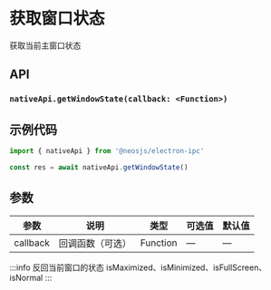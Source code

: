 # 获取窗口状态 <BadgeTip text="异步" type="green"></BadgeTip>

获取当前主窗口状态

## API
### `nativeApi.getWindowState(callback: <Function>)`

### 

## 示例代码
```js
import { nativeApi } from '@neosjs/electron-ipc'

const res = await nativeApi.getWindowState()
```

## 参数

| 参数 | 说明    | 类型   | 可选值 | 默认值 |
| ---- | ------- | ------ | ------ | ------ |
| callback | 回调函数（可选） | Function | —      | —      |

:::info
反回当前窗口的状态
isMaximized、isMinimized、isFullScreen、isNormal 
:::
